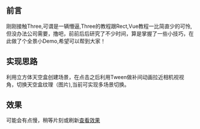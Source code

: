 前言
---
刚刚接触Three,可谓是一辆懵逼,Three的教程跟Rect,Vue教程一比简直少的可怜,但没办法公司需要，撸吧，前前后后研究了不少时间，算是掌握了一些小技巧，在此做了个全景小Demo,希望可以帮到大家！

实现思路
---
利用立方体天空盒创建场景，在点击之后利用Tween做补间动画拉近相机视视角，切换天空盒纹理（图片),当前可实现多场景切换。

效果
---
可能会有点慢，稍等片刻或刷新[查看效果](http://www.myxiangdong.cn:3002/users)